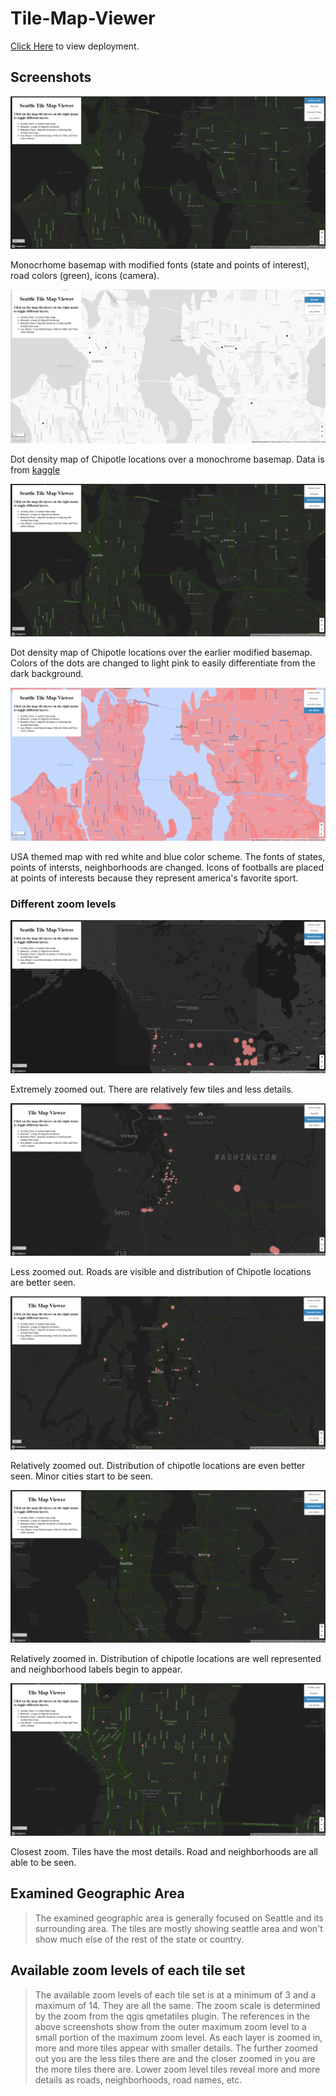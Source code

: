 # Tile-Map-Viewer

[Click Here](https://kyleung1.github.io/Tile-Map-Viewer/) to view deployment.

## Screenshots

![custom base map](assets/img/custom_base.PNG)

Monocrhome basemap with modified fonts (state and points of interest), road colors (green), icons (camera).

![thematic map of chipotle](assets/img/thematic.PNG)

Dot density map of Chipotle locations over a monochrome basemap. Data is from [kaggle](https://www.kaggle.com/datasets/jeffreybraun/chipotle-locations)

![thematic map of chipotle over custom base map](assets/img/thematic%2Bbase.PNG)

Dot density map of Chipotle locations over the earlier modified basemap. Colors of the dots are changed to light pink to easily differentiate from the dark background.

![usa themed map](assets/img/usa_theme.PNG)

USA themed map with red white and blue color scheme. The fonts of states, points of intersts, neighborhoods are changed. Icons of footballs are placed at points of interests because they represent america's favorite sport.

### Different zoom levels

![zoom far](assets/img/zoom1.PNG)

Extremely zoomed out. There are relatively few tiles and less details.

![zoom less far](assets/img/zoom2.PNG)

Less zoomed out. Roads are visible and distribution of Chipotle locations are better seen.

![zoom less less far](assets/img/zoom3.PNG)

Relatively zoomed out. Distribution of chipotle locations are even better seen. Minor cities start to be seen.

![zoom closer](assets/img/zoom4.PNG)

Relatively zoomed in. Distribution of chipotle locations are well represented and neighborhood labels begin to appear.

![zoom closest](assets/img/zoom5.PNG)

Closest zoom. Tiles have the most details. Road and neighborhoods are all able to be seen.

## Examined Geographic Area

> The examined geographic area is generally focused on Seattle and its surrounding area. The tiles are mostly showing seattle area and won't show much else of the rest of the state or country.

## Available zoom levels of each tile set

> The available zoom levels of each tile set is at a minimum of 3 and a maximum of 14. They are all the same. The zoom scale is determined by the zoom from the qgis qmetatiles plugin. The references in the above screenshots show from the outer maximum zoom level to a small portion of the maximum zoom level. As each layer is zoomed in, more and more tiles appear with smaller details. The further zoomed out you are the less tiles there are and the closer zoomed in you are the more tiles there are. Lower zoom level tiles reveal more and more details as roads, neighborhoods, road names, etc.
